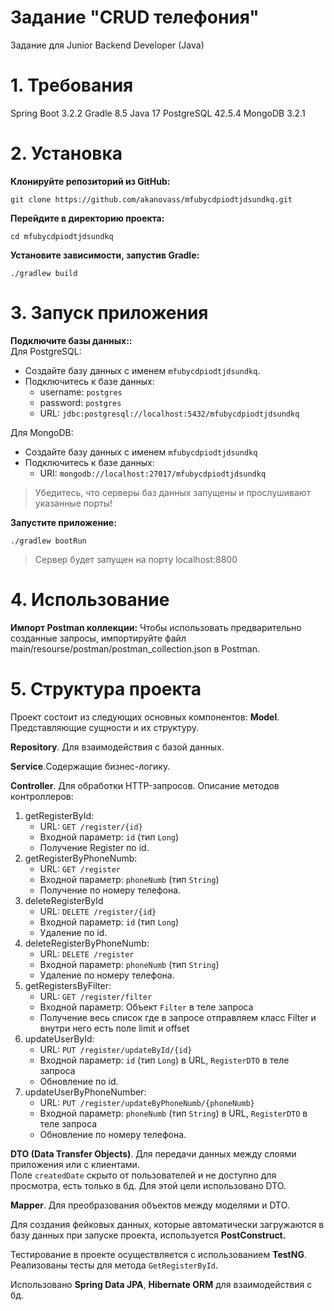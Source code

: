 # Задание "CRUD телефония"
Задание для Junior Backend Developer (Java)
# 1. Требования 
 Spring Boot 3.2.2
 Gradle 8.5
 Java 17
 PostgreSQL 42.5.4
 MongoDB 3.2.1
 
#  2. Установка
**Клонируйте репозиторий из GitHub:**

    git clone https://github.com/akanovass/mfubycdpiodtjdsundkq.git

**Перейдите в директорию проекта:**

    cd mfubycdpiodtjdsundkq

**Установите зависимости, запустив Gradle:**

    ./gradlew build

# 3. Запуск приложения

**Подключите базы данных::**  
Для PostgreSQL:
 - Создайте базу данных с именем `mfubycdpiodtjdsundkq`.
  - Подключитесь к базе данных:
    - username: `postgres` 
    - password: `postgres`
    - URL: `jdbc:postgresql://localhost:5432/mfubycdpiodtjdsundkq`

Для MongoDB: 
   - Создайте базу данных с именем `mfubycdpiodtjdsundkq` 
   - Подключитесь к базе данных:     
     - URI: `mongodb://localhost:27017/mfubycdpiodtjdsundkq`

> Убедитесь, что серверы баз данных запущены и прослушивают указанные порты!

**Запустите приложение:**

    ./gradlew bootRun

> Сервер будет запущен на порту localhost:8800

#  4. Использование
**Импорт Postman коллекции:**
  Чтобы использовать предварительно созданные запросы, импортируйте файл main/resourse/postman/postman_collection.json в Postman.
  
# 5. Структура проекта
Проект состоит из следующих основных компонентов:
  **Model**. Представляющие сущности и их структуру.
     
   **Repository**. Для взаимодействия с базой данных.
   
 **Service**.Содержащие бизнес-логику.
 
 **Controller**. Для обработки HTTP-запросов.
 Описание методов контроллеров:
1.  getRegisterById:
    -   URL: `GET /register/{id}`
    -   Входной параметр: `id` (тип `Long`)
    -   Получение Register по id.
2.  getRegisterByPhoneNumb:
    -   URL: `GET /register`
    -   Входной параметр: `phoneNumb` (тип `String`)
    -   Получение по номеру телефона.
3.  deleteRegisterById
    -   URL: `DELETE /register/{id}`
    -   Входной параметр: `id` (тип `Long`)
    -   Удаление по id.
4.  deleteRegisterByPhoneNumb:
    -   URL: `DELETE /register`
    -   Входной параметр: `phoneNumb` (тип `String`)
    -   Удаление по номеру телефона.
5.  getRegistersByFilter:
    -   URL: `GET /register/filter`
    -   Входной параметр: Объект `Filter` в теле запроса
    -   Получение весь список где в запросе отправляем класс Filter и внутри него есть поле limit и offset
6.  updateUserById:
    -   URL: `PUT /register/updateById/{id}`
    -   Входной параметр: `id` (тип `Long`) в URL, `RegisterDTO` в теле запроса
    -   Обновление  по id.
7.  updateUserByPhoneNumber:
    -   URL: `PUT /register/updateByPhoneNumb/{phoneNumb}`
    -   Входной параметр: `phoneNumb` (тип `String`) в URL, `RegisterDTO` в теле запроса
    -   Обновление по номеру телефона.
 
 **DTO (Data Transfer Objects)**. Для передачи данных между слоями приложения или с клиентами.  
Поле `createdDate` скрыто от пользователей и не доступно для просмотра, есть только в бд. Для этой цели использовано DTO.

 **Mapper**. Для преобразования объектов между моделями и DTO.
 
 Для создания фейковых данных, которые автоматически загружаются в базу данных при запуске проекта, используется  **PostConstruct.** 
 
Тестирование в проекте осуществляется с использованием **TestNG**. Реализованы тесты для метода `GetRegisterById`.

Использовано **Spring Data JPA**, **Hibernate ORM** для взаимодействия с бд.
